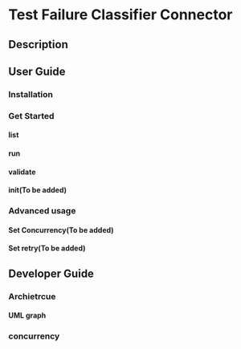 # Test Failure Classifier Connector 

## Description

## User Guide
### Installation
### Get Started
#### list
#### run
#### validate
#### init(To be added)
### Advanced usage
#### Set Concurrency(To be added)
#### Set retry(To be added)

## Developer Guide
### Archietrcue
#### UML graph
### concurrency
